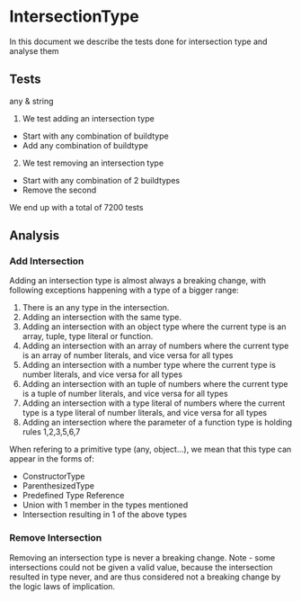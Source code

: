 # IntersectionType

In this document we describe the tests done for intersection type and analyse them

## Tests

any & string

1. We test adding an intersection type

- Start with any combination of buildtype
- Add any combination of buildtype

2. We test removing an intersection type

- Start with any combination of 2 buildtypes
- Remove the second

We end up with a total of 7200 tests

## Analysis

### Add Intersection

Adding an intersection type is almost always a breaking change, with following exceptions happening with a type of a bigger range:

1. There is an any type in the intersection.
2. Adding an intersection with the same type.
3. Adding an intersection with an object type where the current type is an array, tuple, type literal or function.
4. Adding an intersection with an array of numbers where the current type is an array of number literals, and vice versa for all types
5. Adding an intersection with a number type where the current type is number literals, and vice versa for all types
6. Adding an intersection with an tuple of numbers where the current type is a tuple of number literals, and vice versa for all types
7. Adding an intersection with a type literal of numbers where the current type is a type literal of number literals, and vice versa for all types
8. Adding an intersection where the parameter of a function type is holding rules 1,2,3,5,6,7

When refering to a primitive type (any, object...), we mean that this type can appear in the forms of:

- ConstructorType
- ParenthesizedType
- Predefined Type Reference
- Union with 1 member in the types mentioned
- Intersection resulting in 1 of the above types

### Remove Intersection

Removing an intersection type is never a breaking change.
Note - some intersections could not be given a valid value, because the intersection resulted in type never, and are thus considered not a breaking change by the logic laws of implication.
